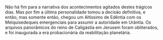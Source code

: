 ﻿Não há fim para a narrativa dos  acontecimentos agitados destes trágicos dias. Mas por fim a última personalidade tomou a decisão definitiva, e então, mas somente então, chegou um Altíssimo de Edêntia com os Melquisedeques emergenciais para assumir a autoridade em Urântia. Os arquivos panorâmicos do reino de Caligástia em Jerusem foram obliterados, e foi inaugurada a era probacionária da reabilitação planetária.